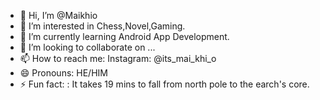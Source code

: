 - 👋 Hi, I’m @Maikhio
- 👀 I’m interested in Chess,Novel,Gaming.
- 🌱 I’m currently learning Android App Development.
- 💞️ I’m looking to collaborate on ...
- 📫 How to reach me:  Instagram: @its_mai_khi_o
- 😄 Pronouns: HE/HIM
- ⚡ Fun fact: : It takes 19 mins to fall from north pole to the earch's core.

<!---
Maikhio/Maikhio is a ✨ special ✨ repository because its `README.md` (this file) appears on your GitHub profile.
You can click the Preview link to take a look at your changes.
--->
